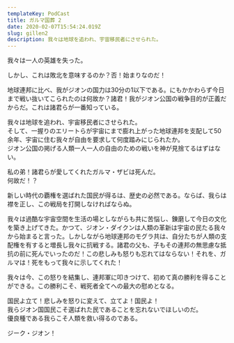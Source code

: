 ```yaml
---
templateKey: PodCast
title: ガルマ国葬 2
date: 2020-02-07T15:54:24.019Z
slug: gillen2
description: 我々は地球を追われ、宇宙移民者にさせられた。
---
```

我々は一人の英雄を失った。

しかし、これは敗北を意味するのか？否！始まりなのだ！

地球連邦に比べ、我がジオンの国力は30分の1以下である。にもかかわらず今日まで戦い抜いてこられたのは何故か？諸君！我がジオン公国の戦争目的が正義だからだ。これは諸君らが一番知っている。

我々は地球を追われ、宇宙移民者にさせられた。\
そして、一握りのエリートらが宇宙にまで膨れ上がった地球連邦を支配して50余年、宇宙に住む我々が自由を要求して何度踏みにじられたか。\
ジオン公国の掲げる人類一人一人の自由のための戦いを神が見捨てるはずはない。

私の弟！諸君らが愛してくれたガルマ・ザビは死んだ。\
何故だ！？

新しい時代の覇権を選ばれた国民が得るは、歴史の必然である。ならば、我らは襟を正し、この戦局を打開しなければならぬ。

我々は過酷な宇宙空間を生活の場としながらも共に苦悩し、錬磨して今日の文化を築き上げてきた。かつて、ジオン・ダイクンは人類の革新は宇宙の民たる我々から始まると言った。しかしながら地球連邦のモグラ共は、自分たちが人類の支配権を有すると増長し我々に抗戦する。諸君の父も、子もその連邦の無思慮な抵抗の前に死んでいったのだ！この悲しみも怒りも忘れてはならない！それを、ガルマは！死をもって我々に示してくれた！

我々は今、この怒りを結集し、連邦軍に叩きつけて、初めて真の勝利を得ることができる。この勝利こそ、戦死者全てへの最大の慰めとなる。

国民よ立て！悲しみを怒りに変えて、立てよ！国民よ！\
我らジオン国国民こそ選ばれた民であることを忘れないでほしいのだ。\
優良種である我らこそ人類を救い得るのである。

ジーク・ジオン！
